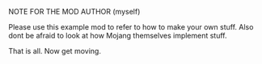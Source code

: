 NOTE FOR THE MOD AUTHOR (myself)

Please use this example mod to refer to how to make your own stuff.
Also dont be afraid to look at how Mojang themselves implement stuff.

That is all. Now get moving.
